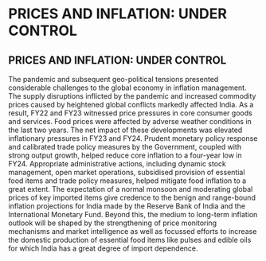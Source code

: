 # PRICES AND INFLATION: UNDER CONTROL

## PRICES AND INFLATION: UNDER CONTROL

<!-- image -->

The pandemic and subsequent geo-political tensions presented considerable challenges to  the  global  economy in inflation management. The supply disruptions inflicted by the pandemic and increased commodity prices caused by heightened global conflicts markedly affected India. As a result, FY22 and FY23 witnessed price pressures in core consumer goods and services. Food prices were affected by adverse weather conditions in the last two years. The net impact of these developments was elevated inflationary pressures in FY23 and FY24. Prudent monetary policy response and calibrated trade policy measures by the Government, coupled with strong output growth, helped reduce core inflation to a four-year low in FY24. Appropriate administrative actions, including dynamic stock management, open market operations, subsidised provision of essential food items and trade policy measures, helped mitigate food inflation to a great extent. The expectation of a normal monsoon and moderating global prices of key imported items give credence to the benign and range-bound inflation projections for India made by the Reserve Bank of India and the International Monetary Fund. Beyond this, the medium to long-term inflation outlook will be shaped by the strengthening of price monitoring mechanisms and market intelligence as well as focussed efforts to increase the  domestic production of essential food items like pulses and edible oils for which India has a great degree of import dependence.